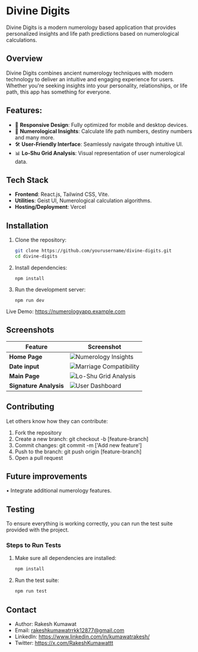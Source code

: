 # **Divine Digits**

Divine Digits is a modern numerology based application that provides personalized insights and life path predictions based on numerological calculations.

## **Overview**

Divine Digits combines ancient numerology techniques with modern technology to deliver an intuitive and engaging experience for users. Whether you're seeking insights into your personality, relationships, or life path, this app has something for everyone.

## **Features:**

- 🎨 **Responsive Design**: Fully optimized for mobile and desktop devices.  
- 🔢 **Numerological Insights**: Calculate life path numbers, destiny numbers and many more.
- 🛠️ **User-Friendly Interface**: Seamlessly navigate through intuitive UI.
- 📊 **Lo-Shu Grid Analysis**: Visual representation of user numerological data.


## **Tech Stack**

- **Frontend**: React.js, Tailwind CSS, Vite.  
- **Utilities**: Geist UI, Numerological calculation algorithms.
- **Hosting/Deployment**: Vercel


## **Installation**

1. Clone the repository:  
   ```bash
   git clone https://github.com/yourusername/divine-digits.git
   cd divine-digits
   ```



2. Install dependencies:
    ```
    npm install
    ```

3. Run the development server:
    ```
    npm run dev
    ```

Live Demo: https://numerologyapp.example.com

## **Screenshots**

| **Feature**              | **Screenshot**                              |
|---------------------------|---------------------------------------------|
| **Home Page**   | ![Numerology Insights](/src/assets/Divine-Digits-Home.png) |
| **Date input**| ![Marriage Compatibility](/src/assets/Divine-digits-input.png) |
| **Main Page**  | ![Lo-Shu Grid Analysis](/src/assets/Divine-digits-Main.png) |
| **Signature Analysis**        | ![User Dashboard](/src/assets/Divine-digits-SignAnalysis.png) |


## **Contributing**
Let others know how they can contribute:
1.	Fork the repository
2.	Create a new branch: git checkout -b [feature-branch]
3.	Commit changes: git commit -m ['Add new feature']
4.	Push to the branch: git push origin [feature-branch]
5.	Open a pull request

## **Future improvements**
•	Integrate additional numerology features.

## Testing

To ensure everything is working correctly, you can run the test suite provided with the project.  

### **Steps to Run Tests**

1. Make sure all dependencies are installed:  
   ```bash
   npm install 
   ```

2. Run the test suite:
   ```bash
   npm run test
    ```

## Contact

- Author: Rakesh Kumawat
- Email: rakeshkumawatrrkk12877@gmail.com
- LinkedIn: https://www.linkedin.com/in/kumawatrakesh/
- Twitter: https://x.com/RakeshKumawattt

